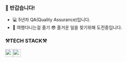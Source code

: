 ### 👋 반갑습니다!




* 💻 5년차 QA(Quality Assurance)입니다.
* 🧳 여행다니는걸 즐기 😎 즐거운 일을 찾기위해 도전중입니다.


<h3> ⚒️TECH STACK⚒️</h3>


<code><img height="25" img src="https://img.shields.io/badge/Selenium-43B02A?style=flat-square&logo=Selenium&logoColor=white"/></a><code><img height="25" img src="https://img.shields.io/badge/Python-3766AB?style=flat-square&logo=Python&logoColor=white"/></a>
